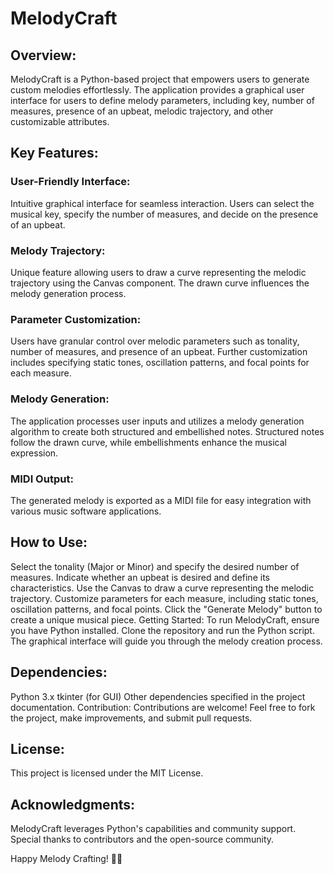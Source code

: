 # MelodyCraft

## Overview:

MelodyCraft is a Python-based project that empowers users to generate custom melodies effortlessly. The application provides a graphical user interface for users to define melody parameters, including key, number of measures, presence of an upbeat, melodic trajectory, and other customizable attributes.

## Key Features:

### User-Friendly Interface:

Intuitive graphical interface for seamless interaction.
Users can select the musical key, specify the number of measures, and decide on the presence of an upbeat.

### Melody Trajectory:

Unique feature allowing users to draw a curve representing the melodic trajectory using the Canvas component.
The drawn curve influences the melody generation process.

### Parameter Customization:

Users have granular control over melodic parameters such as tonality, number of measures, and presence of an upbeat.
Further customization includes specifying static tones, oscillation patterns, and focal points for each measure.

### Melody Generation:

The application processes user inputs and utilizes a melody generation algorithm to create both structured and embellished notes.
Structured notes follow the drawn curve, while embellishments enhance the musical expression.

### MIDI Output:

The generated melody is exported as a MIDI file for easy integration with various music software applications.

## How to Use:

Select the tonality (Major or Minor) and specify the desired number of measures.
Indicate whether an upbeat is desired and define its characteristics.
Use the Canvas to draw a curve representing the melodic trajectory.
Customize parameters for each measure, including static tones, oscillation patterns, and focal points.
Click the "Generate Melody" button to create a unique musical piece.
Getting Started:
To run MelodyCraft, ensure you have Python installed. Clone the repository and run the Python script. The graphical interface will guide you through the melody creation process.

## Dependencies:

Python 3.x
tkinter (for GUI)
Other dependencies specified in the project documentation.
Contribution:
Contributions are welcome! Feel free to fork the project, make improvements, and submit pull requests.

## License:

This project is licensed under the MIT License.

## Acknowledgments:

MelodyCraft leverages Python's capabilities and community support. Special thanks to contributors and the open-source community.

Happy Melody Crafting! 🎵✨
